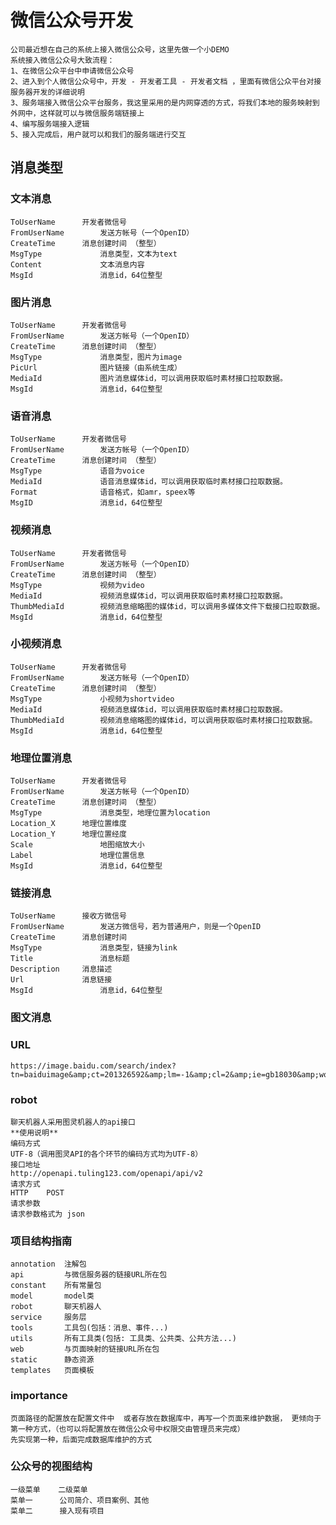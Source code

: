 # 微信公众号开发
    公司最近想在自己的系统上接入微信公众号，这里先做一个小DEMO
    系统接入微信公众号大致流程：
    1、在微信公众平台中申请微信公众号
    2、进入到个人微信公众号中，开发 - 开发者工具 - 开发者文档 ，里面有微信公众平台对接服务器开发的详细说明
    3、服务端接入微信公众平台服务，我这里采用的是内网穿透的方式，将我们本地的服务映射到外网中，这样就可以与微信服务端链接上
    4、编写服务端接入逻辑
    5、接入完成后，用户就可以和我们的服务端进行交互
    
## 消息类型
### 文本消息
    ToUserName	    开发者微信号
    FromUserName	    发送方帐号（一个OpenID）
    CreateTime	    消息创建时间 （整型）
    MsgType	            消息类型，文本为text
    Content	            文本消息内容
    MsgId	            消息id，64位整型

### 图片消息
    ToUserName	    开发者微信号
    FromUserName	    发送方帐号（一个OpenID）
    CreateTime	    消息创建时间 （整型）
    MsgType	            消息类型，图片为image
    PicUrl	            图片链接（由系统生成）
    MediaId	            图片消息媒体id，可以调用获取临时素材接口拉取数据。
    MsgId	            消息id，64位整型

### 语音消息
    ToUserName	    开发者微信号
    FromUserName	    发送方帐号（一个OpenID）
    CreateTime	    消息创建时间 （整型）
    MsgType	            语音为voice
    MediaId	            语音消息媒体id，可以调用获取临时素材接口拉取数据。
    Format	            语音格式，如amr，speex等
    MsgID	            消息id，64位整型

### 视频消息
    ToUserName	    开发者微信号
    FromUserName	    发送方帐号（一个OpenID）
    CreateTime	    消息创建时间 （整型）
    MsgType	            视频为video
    MediaId	            视频消息媒体id，可以调用获取临时素材接口拉取数据。
    ThumbMediaId	    视频消息缩略图的媒体id，可以调用多媒体文件下载接口拉取数据。
    MsgId	            消息id，64位整型

### 小视频消息
    ToUserName	    开发者微信号
    FromUserName	    发送方帐号（一个OpenID）
    CreateTime	    消息创建时间 （整型）
    MsgType	            小视频为shortvideo
    MediaId	            视频消息媒体id，可以调用获取临时素材接口拉取数据。
    ThumbMediaId	    视频消息缩略图的媒体id，可以调用获取临时素材接口拉取数据。
    MsgId	            消息id，64位整型

### 地理位置消息
    ToUserName	    开发者微信号
    FromUserName	    发送方帐号（一个OpenID）
    CreateTime	    消息创建时间 （整型）
    MsgType	            消息类型，地理位置为location
    Location_X	    地理位置维度
    Location_Y	    地理位置经度
    Scale	            地图缩放大小
    Label	            地理位置信息
    MsgId	            消息id，64位整型

### 链接消息
    ToUserName	    接收方微信号
    FromUserName	    发送方微信号，若为普通用户，则是一个OpenID
    CreateTime	    消息创建时间
    MsgType	            消息类型，链接为link
    Title	            消息标题
    Description	    消息描述
    Url	            消息链接
    MsgId	            消息id，64位整型

### 图文消息
    

### URL
    https://image.baidu.com/search/index?tn=baiduimage&amp;ct=201326592&amp;lm=-1&amp;cl=2&amp;ie=gb18030&amp;word=jerry&amp;fr=ala&amp;ala=1&amp;alatpl=adress&amp;pos=0&amp;hs=2&amp;xthttps=111111


### robot
    聊天机器人采用图灵机器人的api接口
    **使用说明**
    编码方式
    UTF-8（调用图灵API的各个环节的编码方式均为UTF-8）
    接口地址
    http://openapi.tuling123.com/openapi/api/v2
    请求方式
    HTTP	POST
    请求参数
    请求参数格式为 json
    

### 项目结构指南
    annotation  注解包
    api         与微信服务器的链接URL所在包
    constant    所有常量包
    model       model类
    robot       聊天机器人
    service     服务层
    tools       工具包(包括：消息、事件...)
    utils       所有工具类(包括: 工具类、公共类、公共方法...)
    web         与页面映射的链接URL所在包
    static      静态资源
    templates   页面模板

### importance
    页面路径的配置放在配置文件中  或者存放在数据库中，再写一个页面来维护数据， 更倾向于第一种方式，（也可以将配置放在微信公众号中权限交由管理员来完成）
    先实现第一种，后面完成数据库维护的方式
    

### 公众号的视图结构
    一级菜单    二级菜单
    菜单一      公司简介、项目案例、其他
    菜单二      接入现有项目






